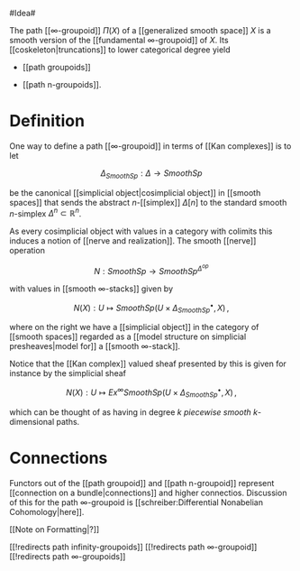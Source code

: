 #Idea#

The path [[∞-groupoid]] $\Pi(X)$ of a [[generalized smooth space]] $X$ is a smooth version of the [[fundamental ∞-groupoid]] of $X$. Its [[coskeleton|truncations]] to lower categorical degree yield

* [[path groupoids]]

* [[path n-groupoids]].

# Definition #

One way to define a path [[∞-groupoid]] in terms of [[Kan complexes]] is to let 

$$
  \Delta_{SmoothSp} : \Delta \to SmoothSp
$$

be the canonical [[simplicial object|cosimplicial object]] in [[smooth spaces]] that sends the abstract $n$-[[simplex]] $\Delta[n]$ to the standard smooth $n$-simplex $\Delta^n \subset \mathbb{R}^n$.

As every cosimplicial object with values in a category with colimits this induces a notion of [[nerve and realization]].  The smooth [[nerve]] operation

$$
  N : SmoothSp \to SmoothSp^{\Delta^{op}}
$$

with values in [[smooth ∞-stacks]] given by

$$
 N(X) : U \mapsto SmoothSp(U \times \Delta^\bullet_{SmoothSp}, X)
  \,,
$$

where on the right we have a [[simplicial object]] in the category of [[smooth spaces]] regarded as a [[model structure on simplicial presheaves|model for]] a [[smooth ∞-stack]].

Notice that the [[Kan complex]] valued sheaf presented by this is given for instance by the simplicial sheaf

$$
 N(X) : U \mapsto Ex^\infty SmoothSp(U \times \Delta^\bullet_{SmoothSp}, X)
  \,,
$$

which can be thought of as having in degree $k$ _piecewise smooth_ $k$-dimensional paths.


# Connections #

Functors out of the [[path groupoid]] and [[path n-groupoid]] represent [[connection on a bundle|connections]] and higher connectios. Discussion of this for the path $\infty$-groupoid is [[schreiber:Differential Nonabelian Cohomology|here]].

[[Note on Formatting|?]]

[[!redirects  path infinity-groupoids]]
[[!redirects  path ∞-groupoid]]
[[!redirects  path ∞-groupoids]]